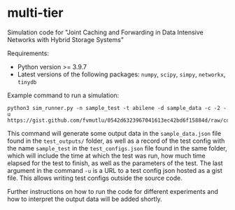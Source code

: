 # multi-tier
Simulation code for "Joint Caching and Forwarding in Data Intensive Networks with Hybrid Storage Systems"

Requirements:
- Python version >= 3.9.7
- Latest versions of the following packages: `numpy`, `scipy`, `simpy`, `networkx`, `tinydb`

Example command to run a simulation:
```
python3 sim_runner.py -n sample_test -t abilene -d sample_data -c -2 -u https://gist.github.com/fvmutlu/0542d6323967041613ec42bd6f15884d/raw/cd054ad05b55cbb1d95356782267e16bdf34f301/sample_config.json
```

This command will generate some output data in the `sample_data.json` file found in the `test_outputs/` folder, as well as a record of the test config with the name `sample_test` in the `test_configs.json` file found in the same folder, which will include the time at which the test was run, how much time elapsed for the test to finish, as well as the parameters of the test.
The last argument in the command `-u` is a URL to a test config json hosted as a gist file. This allows writing test configs outside the source code.

Further instructions on how to run the code for different experiments and how to interpret the output data will be added shortly.
